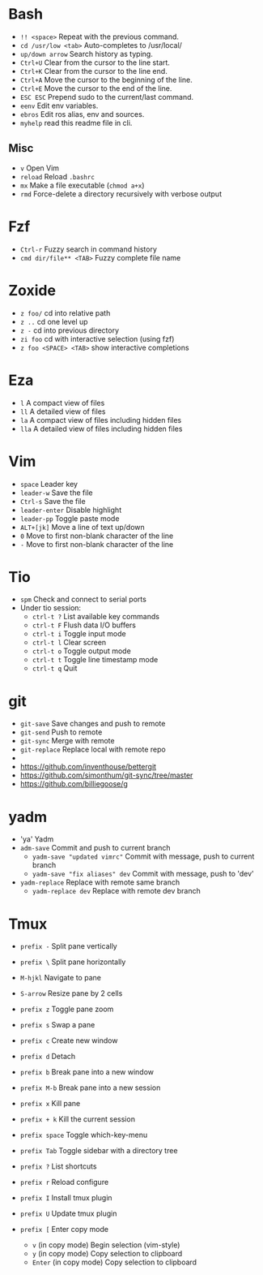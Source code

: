 # Bash
- `!! <space>`                     Repeat with the previous command.
- `cd /usr/low <tab>`              Auto-completes to /usr/local/
- `up/down arrow`                  Search history as typing.
- `Ctrl+U`                         Clear from the cursor to the line start.
- `Ctrl+K`                         Clear from the cursor to the line end.
- `Ctrl+A`                         Move the cursor to the beginning of the line.
- `Ctrl+E`                         Move the cursor to the end of the line.
- `ESC ESC`                        Prepend sudo to the current/last command.
- `eenv`                           Edit env variables.
- `ebros`                          Edit ros alias, env and sources.
- `myhelp`                         read this readme file in cli.

## Misc
- `v`                       Open Vim  
- `reload`                  Reload `.bashrc`  
- `mx`                      Make a file executable (`chmod a+x`)  
- `rmd`                     Force-delete a directory recursively with verbose output  

  
# Fzf
- `Ctrl-r`                         Fuzzy search in command history
- `cmd dir/file** <TAB>`           Fuzzy complete file name

  
# Zoxide
- `z foo/`                       cd into relative path
- `z ..`                         cd one level up
- `z -`                          cd into previous directory
- `zi foo`             			     cd with interactive selection (using fzf)
- `z foo <SPACE> <TAB>`          show interactive completions


# Eza
- `l`           A compact view of files
- `ll`          A detailed view of files
- `la`          A compact view of files including hidden files
- `lla`         A detailed view of files including hidden files


# Vim
- `space`                     Leader key
- `leader-w`                  Save the file
- `Ctrl-s`                    Save the file
- `leader-enter`              Disable highlight
- `leader-pp`                 Toggle paste mode
- `ALT+[jk]`                  Move a line of text up/down
- `0`                         Move to first non-blank character of the line
- `-`                         Move to first non-blank character of the line


# Tio
- `spm`                   Check and connect to serial ports
- Under tio session:
    - `ctrl-t ?`          List available key commands
    - `ctrl-t F`          Flush data I/O buffers
    - `ctrl-t i`          Toggle input mode
    - `ctrl-t l`          Clear screen
    - `ctrl-t o`          Toggle output mode
    - `ctrl-t t`          Toggle line timestamp mode
    - `ctrl-t q`          Quit
      

# git
- `git-save`            Save changes and push to remote
- `git-send`            Push to remote
- `git-sync`            Merge with remote
- `git-replace`         Replace local with remote repo
- 
- https://github.com/inventhouse/bettergit
- https://github.com/simonthum/git-sync/tree/master
- https://github.com/billiegoose/g


# yadm
- 'ya'                                        Yadm
- `adm-save`                                  Commit and push to current branch
  - `yadm-save "updated vimrc"`               Commit with message, push to current branch
  - `yadm-save "fix aliases" dev`             Commit with message, push to 'dev'
- `yadm-replace`                              Replace with remote same branch
  - `yadm-replace dev`                        Replace with remote dev branch

    

# Tmux
-  `prefix -`            Split pane vertically
-  `prefix \`            Split pane horizontally
-  `M-hjkl`              Navigate to  pane
-  `S-arrow`             Resize pane by 2 cells
- `prefix z`             Toggle pane zoom
- `prefix s`             Swap a pane

- `prefix c`             Create new window
- `prefix d`             Detach
-  `prefix b`            Break pane into a new window
-  `prefix M-b`          Break pane into a new session
- `prefix x`             Kill pane
- `prefix + k`           Kill the current session

- `prefix space`         Toggle which-key-menu
- `prefix Tab`           Toggle sidebar with a directory tree
- `prefix ?`             List shortcuts
- `prefix r`             Reload configure
- `prefix I`             Install tmux plugin
- `prefix U`             Update tmux plugin

- `prefix [`                       Enter copy mode
    -  `v` (in copy mode)          Begin selection (vim-style)
    -  `y` (in copy mode)          Copy selection to clipboard
    -  `Enter` (in copy mode)      Copy selection to clipboard











